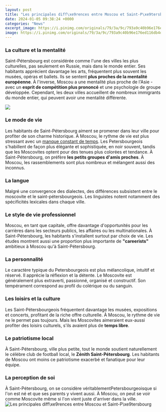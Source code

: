 ```yaml
---
layout: post
title: "Les principales diff\xe9rences entre Moscou et Saint-P\xe9tersbourg"
date: 2024-01-05 09:38:24 +0000
categories: "News"
excerpt_image: https://i.pinimg.com/originals/79/3a/9c/793a9c40b96e176ed116db4db41d94d8.jpg
image: https://i.pinimg.com/originals/79/3a/9c/793a9c40b96e176ed116db4db41d94d8.jpg
---
```


### La culture et la mentalité
Saint-Pétersbourg est considérée comme l'une des villes les plus culturelles, pas seulement en Russie, mais dans le monde entier. Ses habitants apprécient davantage les arts, fréquentent plus souvent les musées, opéras et ballets. Ils se sentent **plus proches de la mentalité européenne**. 
À l'inverse, Moscou a une mentalité plus proche de l'Asie - avec un **esprit de compétition plus prononcé** et une psychologie de groupe développée. Cependant, les deux villes accueillent de nombreux immigrants du monde entier, qui peuvent avoir une mentalité différente. 

![](https://www.terres-de-russie.com/uploads/sites/28/2019/02/moscou-et-saint-petersbourg-1.jpeg)
### Le mode de vie
Les habitants de Saint-Pétersbourg aiment se promener dans leur ville pour profiter de son charme historique. À Moscou, le rythme de vie est plus stressant avec un [manque constant de temps](https://jnewshub.github.io/2023-10-19-safety-and-risks-in-kinshasa-dr-congo/).
Les Petersbourgeois s'habillent de façon plus élégante et sophistiquée, en noir souvent, tandis que les Moscovites optent pour des tenues plus colorées et tendance.
À Saint-Pétersbourg, on préfère **les petits groupes d'amis proches**. À Moscou, les rassemblements sont plus nombreux et mélangent aussi des inconnus.
### La langue
Malgré une convergence des dialectes, des différences subsistent entre le moscovite et le saint-pétersbourgeois. Les linguistes notent notamment des spécificités lexicales dans chaque ville.
### Le style de vie professionnel
Moscou, en tant que capitale, offre davantage d'opportunités pour les carrières dans les secteurs publics, les affaires ou les multinationales. À Saint-Pétersbourg, les habitants s'installent surtout par choix de vie.
Les études montrent aussi une proportion plus importante de **"careerists"** ambitieux à Moscou qu'à Saint-Pétersbourg.
### La personnalité
Le caractère typique du Petersbourgeois est plus mélancolique, intuitif et réservé. Il apprécie la réflexion et la détente. 
Le Moscovite est généralement plus extraverti, passionné, organisé et constructif. Son tempérament correspond au profil du colérique ou du sanguin.
### Les loisirs et la culture
Les Saint-Pétersbourgeois fréquentent davantage les musées, expositions et concerts, profitant de la riche offre culturelle. 
À Moscou, le rythme de vie ne le permet pas toujours. Mais les Moscovites aimeraient eux-aussi profiter des loisirs culturels, s'ils avaient plus de **temps libre**.
### Le patriotisme local
À Saint-Pétersbourg, ville plus petite, tout le monde soutient naturellement le célèbre club de football local, le **Zénith Saint-Pétersbourg**. 
Les habitants de Moscou ont moins ce patriotisme exacerbé et fanatique pour leur équipe.
### La perception de soi
À Saint-Pétersbourg, on se considère véritablementPetersbourgeoisque si l'on est né et que ses parents y vivent aussi.
À Moscou, on peut se voir comme Moscovite même si l'on vient juste d'arriver dans la ville.
![Les principales diff\xe9rences entre Moscou et Saint-P\xe9tersbourg](https://i.pinimg.com/originals/79/3a/9c/793a9c40b96e176ed116db4db41d94d8.jpg)